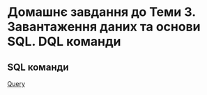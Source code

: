 # Домашнє завдання до Теми 3. Завантаження даних та основи SQL. DQL команди

## SQL команди

[Query](./assets/query.sql)
